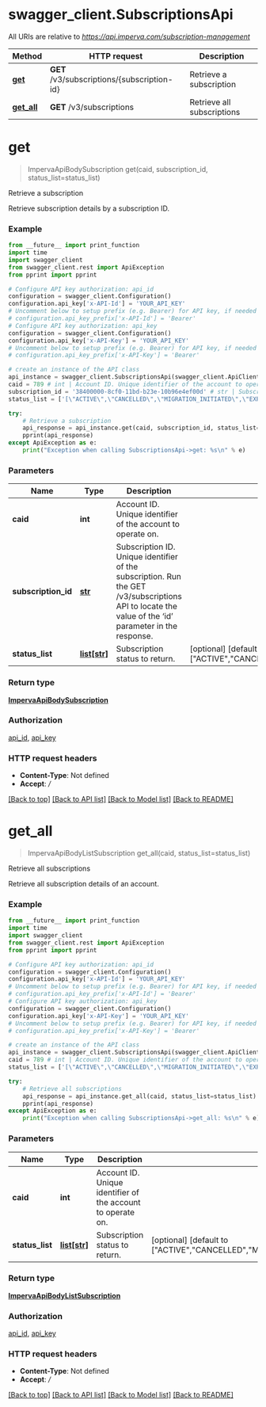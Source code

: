 # swagger_client.SubscriptionsApi

All URIs are relative to *https://api.imperva.com/subscription-management*

Method | HTTP request | Description
------------- | ------------- | -------------
[**get**](SubscriptionsApi.md#get) | **GET** /v3/subscriptions/{subscription-id} | Retrieve a subscription
[**get_all**](SubscriptionsApi.md#get_all) | **GET** /v3/subscriptions | Retrieve all subscriptions

# **get**
> ImpervaApiBodySubscription get(caid, subscription_id, status_list=status_list)

Retrieve a subscription

Retrieve subscription details by a subscription ID.

### Example
```python
from __future__ import print_function
import time
import swagger_client
from swagger_client.rest import ApiException
from pprint import pprint

# Configure API key authorization: api_id
configuration = swagger_client.Configuration()
configuration.api_key['x-API-Id'] = 'YOUR_API_KEY'
# Uncomment below to setup prefix (e.g. Bearer) for API key, if needed
# configuration.api_key_prefix['x-API-Id'] = 'Bearer'
# Configure API key authorization: api_key
configuration = swagger_client.Configuration()
configuration.api_key['x-API-Key'] = 'YOUR_API_KEY'
# Uncomment below to setup prefix (e.g. Bearer) for API key, if needed
# configuration.api_key_prefix['x-API-Key'] = 'Bearer'

# create an instance of the API class
api_instance = swagger_client.SubscriptionsApi(swagger_client.ApiClient(configuration))
caid = 789 # int | Account ID. Unique identifier of the account to operate on.
subscription_id = '38400000-8cf0-11bd-b23e-10b96e4ef00d' # str | Subscription ID. Unique identifier of the subscription. Run the GET /v3/subscriptions API to locate the value of the ‘id’ parameter in the response.
status_list = ['[\"ACTIVE\",\"CANCELLED\",\"MIGRATION_INITIATED\",\"EXPIRED\"]'] # list[str] | Subscription status to return. (optional) (default to ["ACTIVE","CANCELLED","MIGRATION_INITIATED","EXPIRED"])

try:
    # Retrieve a subscription
    api_response = api_instance.get(caid, subscription_id, status_list=status_list)
    pprint(api_response)
except ApiException as e:
    print("Exception when calling SubscriptionsApi->get: %s\n" % e)
```

### Parameters

Name | Type | Description  | Notes
------------- | ------------- | ------------- | -------------
 **caid** | **int**| Account ID. Unique identifier of the account to operate on. | 
 **subscription_id** | [**str**](.md)| Subscription ID. Unique identifier of the subscription. Run the GET /v3/subscriptions API to locate the value of the ‘id’ parameter in the response. | 
 **status_list** | [**list[str]**](str.md)| Subscription status to return. | [optional] [default to [&quot;ACTIVE&quot;,&quot;CANCELLED&quot;,&quot;MIGRATION_INITIATED&quot;,&quot;EXPIRED&quot;]]

### Return type

[**ImpervaApiBodySubscription**](ImpervaApiBodySubscription.md)

### Authorization

[api_id](../README.md#api_id), [api_key](../README.md#api_key)

### HTTP request headers

 - **Content-Type**: Not defined
 - **Accept**: */*

[[Back to top]](#) [[Back to API list]](../README.md#documentation-for-api-endpoints) [[Back to Model list]](../README.md#documentation-for-models) [[Back to README]](../README.md)

# **get_all**
> ImpervaApiBodyListSubscription get_all(caid, status_list=status_list)

Retrieve all subscriptions

Retrieve all subscription details of an account.

### Example
```python
from __future__ import print_function
import time
import swagger_client
from swagger_client.rest import ApiException
from pprint import pprint

# Configure API key authorization: api_id
configuration = swagger_client.Configuration()
configuration.api_key['x-API-Id'] = 'YOUR_API_KEY'
# Uncomment below to setup prefix (e.g. Bearer) for API key, if needed
# configuration.api_key_prefix['x-API-Id'] = 'Bearer'
# Configure API key authorization: api_key
configuration = swagger_client.Configuration()
configuration.api_key['x-API-Key'] = 'YOUR_API_KEY'
# Uncomment below to setup prefix (e.g. Bearer) for API key, if needed
# configuration.api_key_prefix['x-API-Key'] = 'Bearer'

# create an instance of the API class
api_instance = swagger_client.SubscriptionsApi(swagger_client.ApiClient(configuration))
caid = 789 # int | Account ID. Unique identifier of the account to operate on.
status_list = ['[\"ACTIVE\",\"CANCELLED\",\"MIGRATION_INITIATED\",\"EXPIRED\"]'] # list[str] | Subscription status to return. (optional) (default to ["ACTIVE","CANCELLED","MIGRATION_INITIATED","EXPIRED"])

try:
    # Retrieve all subscriptions
    api_response = api_instance.get_all(caid, status_list=status_list)
    pprint(api_response)
except ApiException as e:
    print("Exception when calling SubscriptionsApi->get_all: %s\n" % e)
```

### Parameters

Name | Type | Description  | Notes
------------- | ------------- | ------------- | -------------
 **caid** | **int**| Account ID. Unique identifier of the account to operate on. | 
 **status_list** | [**list[str]**](str.md)| Subscription status to return. | [optional] [default to [&quot;ACTIVE&quot;,&quot;CANCELLED&quot;,&quot;MIGRATION_INITIATED&quot;,&quot;EXPIRED&quot;]]

### Return type

[**ImpervaApiBodyListSubscription**](ImpervaApiBodyListSubscription.md)

### Authorization

[api_id](../README.md#api_id), [api_key](../README.md#api_key)

### HTTP request headers

 - **Content-Type**: Not defined
 - **Accept**: */*

[[Back to top]](#) [[Back to API list]](../README.md#documentation-for-api-endpoints) [[Back to Model list]](../README.md#documentation-for-models) [[Back to README]](../README.md)


